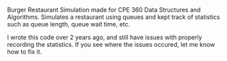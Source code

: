 Burger Restaurant Simulation made for CPE 360 Data Structures and Algorithms. Simulates a restaurant using queues and kept track of statistics
such as queue length, queue wait time, etc.

I wrote this code over 2 years ago, and still have issues with properly recording the statistics. If you see where the issues occured, let me know
how to fix it.
